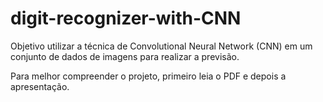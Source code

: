 # digit-recognizer-with-CNN
Objetivo utilizar a técnica de Convolutional Neural Network (CNN) em um conjunto de dados de imagens para realizar a previsão.

Para melhor compreender o projeto, primeiro leia o PDF e depois a apresentação.
